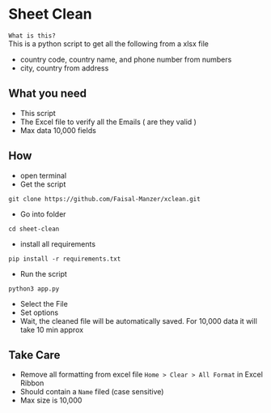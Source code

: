 # Sheet Clean

`What is this?`  
This is a python script to get all the following from a xlsx file
- country code, country name, and phone number from numbers
- city, country from address

## What you need
- This script
- The Excel file to verify all the Emails ( are they valid )
- Max data 10,000 fields

## How

- open terminal
- Get the script
```
git clone https://github.com/Faisal-Manzer/xclean.git
```
- Go into folder
```
cd sheet-clean
```
- install all requirements
```
pip install -r requirements.txt
```
- Run the script
```
python3 app.py
```

- Select the File
- Set options
- Wait, the cleaned file will be automatically saved. For 10,000 data it will take 10 min approx

## Take Care
- Remove all formatting from excel file `Home > Clear > All Format` in Excel Ribbon
- Should contain a `Name` filed (case sensitive)
- Max size is 10,000

